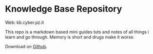 # Knowledge Base Repository 

Web: kb.cyber.pz.it

This repo is a markdown based mini guides tuts and notes of all things i learn and go through.
Memory is short and drugs make it worse.

Download on [Github](https://github.com/cyberpz/knowledge-base).


